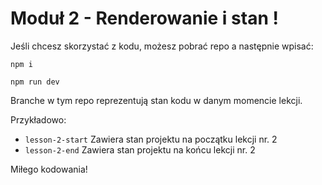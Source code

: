 # Moduł 2 - Renderowanie i stan !

Jeśli chcesz skorzystać z kodu, możesz pobrać repo a następnie wpisać:

`npm i`

`npm run dev`

Branche w tym repo reprezentują stan kodu w danym momencie lekcji.

Przykładowo:

-   `lesson-2-start` Zawiera stan projektu na początku lekcji nr. 2
-   `lesson-2-end` Zawiera stan projektu na końcu lekcji nr. 2

Miłego kodowania!
